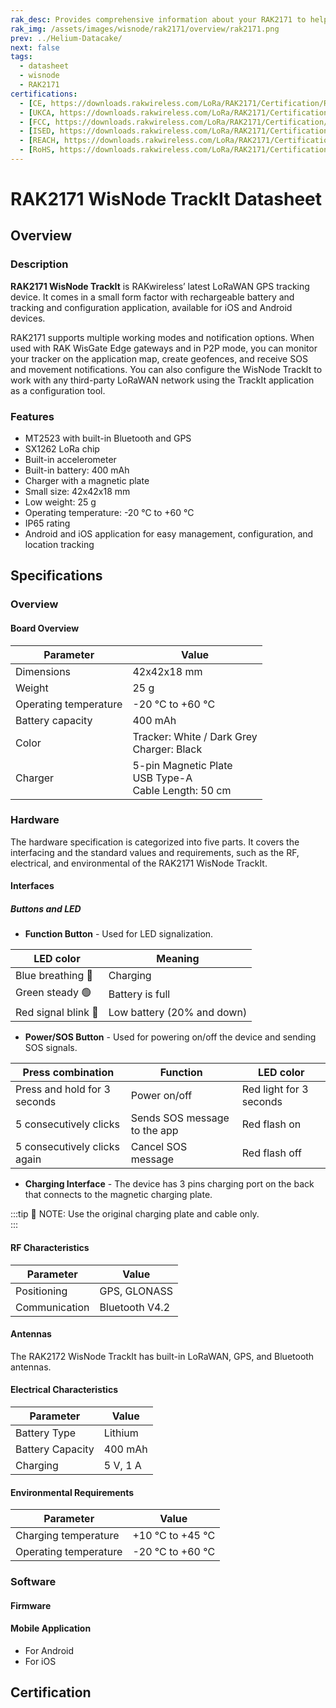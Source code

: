 ```yaml
---
rak_desc: Provides comprehensive information about your RAK2171 to help you use it. This information includes technical specifications, characteristics, and requirements, and it also discusses the device components.
rak_img: /assets/images/wisnode/rak2171/overview/rak2171.png
prev: ../Helium-Datacake/
next: false
tags:
  - datasheet
  - wisnode
  - RAK2171
certifications:
  - [CE, https://downloads.rakwireless.com/LoRa/RAK2171/Certification/RAK2171_CE_Certification.zip]
  - [UKCA, https://downloads.rakwireless.com/LoRa/RAK2171/Certification/RAK2171_UK_certification.pdf]
  - [FCC, https://downloads.rakwireless.com/LoRa/RAK2171/Certification/RAK2171_FCC_Certification.pdf]
  - [ISED, https://downloads.rakwireless.com/LoRa/RAK2171/Certification/RAK2171_ISED_Certification.pdf]
  - [REACH, https://downloads.rakwireless.com/LoRa/RAK2171/Certification/RAK2171_REACH_report.pdf]
  - [RoHS, https://downloads.rakwireless.com/LoRa/RAK2171/Certification/RAK2171_ROHS_report.pdf]
---
```


# RAK2171 WisNode TrackIt Datasheet

## Overview

<rk-img
  src="/assets/images/wisnode/rak2171/datasheet/rak2171.png"
  width="40%"
  caption="RAK2171 WisNode TrackIt"
/>

### Description

**RAK2171 WisNode TrackIt** is RAKwireless’ latest LoRaWAN GPS tracking device. It comes in a small form factor with rechargeable battery and tracking and configuration application, available for iOS and Android devices. 

RAK2171 supports multiple working modes and notification options. When used with RAK WisGate Edge gateways and in P2P mode, you can monitor your tracker on the application map, create geofences, and receive SOS and movement notifications. You can also configure the WisNode TrackIt to work with any third-party LoRaWAN network using the TrackIt application as a configuration tool. 

### Features

- MT2523 with built-in Bluetooth and GPS
- SX1262 LoRa chip
- Built-in accelerometer
- Built-in battery: 400&nbsp;mAh
- Charger with a magnetic plate
- Small size: 42x42x18&nbsp;mm
- Low weight: 25&nbsp;g
- Operating temperature: -20&nbsp;°C to +60&nbsp;°C
- IP65 rating
- Android and iOS application for easy management, configuration, and location tracking


## Specifications

### Overview

#### Board Overview 

<rk-img
  src="/assets/images/wisnode/rak2171/datasheet/dimensions.png"
  width="40%"
  caption="RAK2171 WisNode TrackIt Dimensions"
/>


| Parameter             | Value                                                              |
| --------------------- | ------------------------------------------------------------------ |
| Dimensions            | 42x42x18&nbsp;mm                                                   |
| Weight                | 25&nbsp;g                                                          |
| Operating temperature | -20&nbsp;°C to +60&nbsp;°C                                         |
| Battery capacity      | 400&nbsp;mAh                                                       |
| Color                 | Tracker: White / Dark Grey <br> Charger: Black                     |
| Charger               | 5-pin Magnetic Plate <br> USB Type-A <br> Cable Length: 50&nbsp;cm |


### Hardware

The hardware specification is categorized into five parts. It covers the interfacing and the standard values and requirements, such as the RF, electrical, and environmental of the RAK2171 WisNode TrackIt. 

#### Interfaces
<rk-img
  src="/assets/images/wisnode/rak2171/datasheet/rak2171-interface.png"
  width="80%"
  caption="RAK2171 WisNode TrackIt Interfaces"
/>

##### Buttons and LED

* **Function Button** - Used for LED signalization.

| LED color          | Meaning                    |
| ------------------ | -------------------------- |
| Blue breathing 🔵   | Charging                   |
| Green steady 🟢     | Battery is full            |
| Red signal blink 🔴 | Low battery (20% and down) |

* **Power/SOS Button** - Used for powering on/off the device and sending SOS signals.

| Press combination            | Function                     | LED color               |
| ---------------------------- | ---------------------------- | ----------------------- |
| Press and hold for 3 seconds | Power on/off                 | Red light for 3 seconds |
| 5 consecutively clicks       | Sends SOS message to the app | Red flash on            |
| 5 consecutively clicks again | Cancel SOS message           | Red flash off           |

* **Charging Interface** - The device has 3 pins charging port on the back that connects to the magnetic charging plate. 

:::tip 📝 NOTE:
Use the original charging plate and cable only.   
:::

#### RF Characteristics

| Parameter     | Value          |
| ------------- | -------------- |
| Positioning   | GPS, GLONASS   |
| Communication | Bluetooth V4.2 |

#### Antennas

The RAK2172 WisNode TrackIt has built-in LoRaWAN, GPS, and Bluetooth antennas.

#### Electrical Characteristics

| Parameter        | Value              |
| ---------------- | ------------------ |
| Battery Type     | Lithium            |
| Battery Capacity | 400&nbsp;mAh       |
| Charging         | 5&nbsp;V, 1&nbsp;A |

#### Environmental Requirements

| Parameter             | Value                      |
| --------------------- | -------------------------- |
| Charging temperature  | +10&nbsp;°C to +45&nbsp;°C |
| Operating temperature | -20&nbsp;°C to +60&nbsp;°C |

### Software

#### Firmware

#### Mobile Application

- For Android
- For iOS

## Certification

<rk-certifications :params="$page.frontmatter.certifications" />
